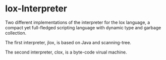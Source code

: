# lox-Interpreter
Two different implementations of the interpreter for the lox language, a compact yet full-fledged scripting language with dynamic type and garbage collection. 

The first interpreter, jlox, is based on Java and scanning-tree.

The second interpreter, clox, is a byte-code virual machine.
